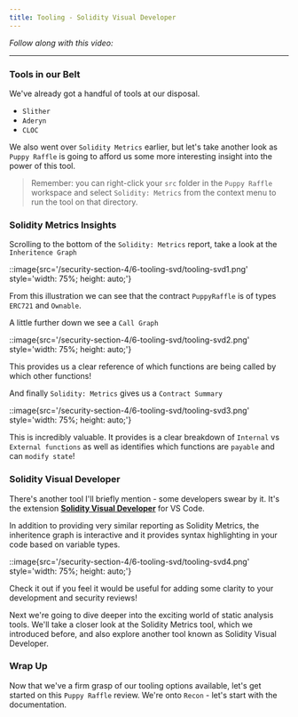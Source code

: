 ```yaml
---
title: Tooling - Solidity Visual Developer
---
```


_Follow along with this video:_

---

### Tools in our Belt

We've already got a handful of tools at our disposal.

- `Slither`
- `Aderyn`
- `CLOC`

We also went over `Solidity Metrics` earlier, but let's take another look as `Puppy Raffle` is going to afford us some more interesting insight into the power of this tool.

> Remember: you can right-click your `src` folder in the `Puppy Raffle` workspace and select `Solidity: Metrics` from the context menu to run the tool on that directory.

### Solidity Metrics Insights

Scrolling to the bottom of the `Solidity: Metrics` report, take a look at the `Inheritence Graph`

::image{src='/security-section-4/6-tooling-svd/tooling-svd1.png' style='width: 75%; height: auto;'}

From this illustration we can see that the contract `PuppyRaffle` is of types `ERC721` and `Ownable`.

A little further down we see a `Call Graph`

::image{src='/security-section-4/6-tooling-svd/tooling-svd2.png' style='width: 75%; height: auto;'}

This provides us a clear reference of which functions are being called by which other functions!

And finally `Solidity: Metrics` gives us a `Contract Summary`

::image{src='/security-section-4/6-tooling-svd/tooling-svd3.png' style='width: 75%; height: auto;'}

This is incredibly valuable. It provides is a clear breakdown of `Internal` vs `External functions` as well as identifies which functions are `payable` and can `modify state`!

### Solidity Visual Developer

There's another tool I'll briefly mention - some developers swear by it. It's the extension [**Solidity Visual Developer**](https://marketplace.visualstudio.com/items?itemName=tintinweb.solidity-visual-auditor) for VS Code.

In addition to providing very similar reporting as Solidity Metrics, the inheritence graph is interactive and it provides syntax highlighting in your code based on variable types.

::image{src='/security-section-4/6-tooling-svd/tooling-svd4.png' style='width: 75%; height: auto;'}

Check it out if you feel it would be useful for adding some clarity to your development and security reviews!

Next we're going to dive deeper into the exciting world of static analysis tools. We'll take a closer look at the Solidity Metrics tool, which we introduced before, and also explore another tool known as Solidity Visual Developer.

### Wrap Up

Now that we've a firm grasp of our tooling options available, let's get started on this `Puppy Raffle` review. We're onto `Recon` - let's start with the documentation.
